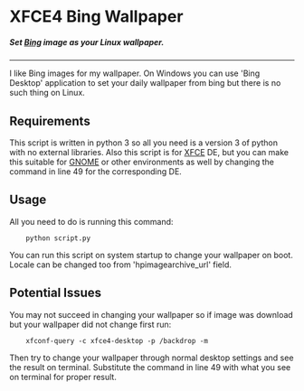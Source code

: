 # XFCE4 Bing Wallpaper
##### Set [Bing](http://bing.com) image as your Linux wallpaper.
***
I like Bing images for my wallpaper. On Windows you can use 'Bing Desktop' application to set your daily wallpaper from bing but there is no such thing on Linux.

## Requirements
This script is written in python 3 so all you need is a version 3 of python with no external libraries. Also this script is for [XFCE](http://www.xfce.org) DE, but you can make this suitable for [GNOME](http://www.gnome.org) or other environments as well by changing the command in line 49 for the corresponding DE.

## Usage
All you need to do is running this command:
```shell
    python script.py
```
You can run this script on system startup to change your wallpaper on boot. Locale can be changed too from 'hpimagearchive_url' field.

## Potential Issues
You may not succeed in changing your wallpaper so if image was download but your wallpaper did not change first run:
```shell
    xfconf-query -c xfce4-desktop -p /backdrop -m
```
Then try to change your wallpaper through normal desktop settings and see the result on terminal. Substitute the command in line 49 with what you see on terminal for proper result.
